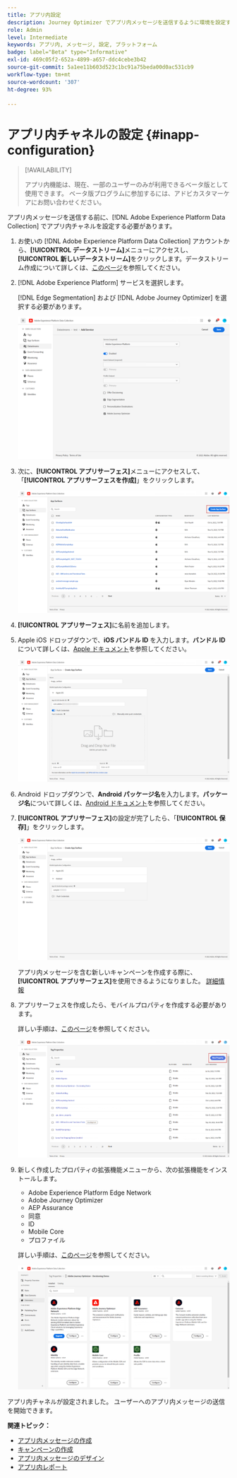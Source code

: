 ```yaml
---
title: アプリ内設定
description: Journey Optimizer でアプリ内メッセージを送信するように環境を設定する方法を学ぶ
role: Admin
level: Intermediate
keywords: アプリ内, メッセージ, 設定, プラットフォーム
badge: label="Beta" type="Informative"
exl-id: 469c05f2-652a-4899-a657-ddc4cebe3b42
source-git-commit: 5a1ee11b603d523c1bc91a75beda00d0ac531cb9
workflow-type: tm+mt
source-wordcount: '307'
ht-degree: 93%

---
```


# アプリ内チャネルの設定 {#inapp-configuration}

>[!AVAILABILITY]
>
>アプリ内機能は、現在、一部のユーザーのみが利用できるベータ版として使用できます。 ベータ版プログラムに参加するには、アドビカスタマーケアにお問い合わせください。

アプリ内メッセージを送信する前に、[!DNL Adobe Experience Platform Data Collection] でアプリ内チャネルを設定する必要があります。

1. お使いの [!DNL Adobe Experience Platform Data Collection] アカウントから、**[!UICONTROL データストリーム]**&#x200B;メニューにアクセスし、**[!UICONTROL 新しいデータストリーム]**&#x200B;をクリックします。データストリーム作成について詳しくは、[このページ](https://aep-sdks.gitbook.io/docs/getting-started/configure-datastreams)を参照してください。

1. [!DNL Adobe Experience Platform] サービスを選択します。 

   [!DNL Edge Segmentation] および [!DNL Adobe Journey Optimizer] を選択する必要があります。

   ![](assets/inapp_config_6.png)

1. 次に、**[!UICONTROL アプリサーフェス]**&#x200B;メニューにアクセスして、「**[!UICONTROL アプリサーフェスを作成]**」をクリックします。

   ![](assets/inapp_config_1.png)

1. **[!UICONTROL アプリサーフェス]**&#x200B;に名前を追加します。

1. Apple iOS ドロップダウンで、**iOS バンドル ID** を入力します。**バンドル ID** について詳しくは、[Apple ドキュメント](https://developer.apple.com/documentation/appstoreconnectapi/bundle_ids)を参照してください。

   ![](assets/inapp_config_2.png)

1. Android ドロップダウンで、**Android パッケージ名**&#x200B;を入力します。**パッケージ名**&#x200B;について詳しくは、[Android ドキュメント](https://support.google.com/admob/answer/9972781?hl=ja#:~:text=The%20package%20name%20of%20an,supported%20third%2Dparty%20Android%20stores)を参照してください。

1. **[!UICONTROL アプリサーフェス]**&#x200B;の設定が完了したら、「**[!UICONTROL 保存]**」をクリックします。

   ![](assets/inapp_config_3.png)

   アプリ内メッセージを含む新しいキャンペーンを作成する際に、**[!UICONTROL アプリサーフェス]**&#x200B;を使用できるようになりました。 [詳細情報](create-in-app.md)

1. アプリサーフェスを作成したら、モバイルプロパティを作成する必要があります。

   詳しい手順は、[このページ](https://experienceleague.adobe.com/docs/experience-platform/tags/admin/companies-and-properties.html?lang=ja#for-mobile)を参照してください。

   ![](assets/inapp_config_4.png)

1. 新しく作成したプロパティの拡張機能メニューから、次の拡張機能をインストールします。

   * Adobe Experience Platform Edge Network
   * Adobe Journey Optimizer
   * AEP Assurance
   * 同意
   * ID
   * Mobile Core
   * プロファイル

   詳しい手順は、[このページ](https://experienceleague.adobe.com/docs/experience-platform/tags/ui/extensions/overview.html?lang=ja#add-a-new-extension)を参照してください。

   ![](assets/inapp_config_5.png)

アプリ内チャネルが設定されました。 ユーザーへのアプリ内メッセージの送信を開始できます。

**関連トピック：**

* [アプリ内メッセージの作成 ](create-in-app.md)
* [キャンペーンの作成](../campaigns/create-campaign.md)
* [アプリ内メッセージのデザイン](design-in-app.md)
* [アプリ内レポート](../reports/campaign-global-report.md#inapp-report)
